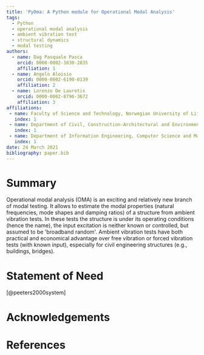 ```yaml
---
title: 'PyOma: A Python module for Operational Modal Analysis'
tags:
  - Python
  - operational modal analysis
  - ambient vibration test
  - structural dynamics
  - modal testing
authors:
  - name: Dag Pasquale Pasca
    orcid: 0000-0002-3830-2835
    affiliation: 1
  - name: Angelo Aloisio
    orcid: 0000-0002-6190-0139
    affiliation: 2
  - name: Lorenzo De Lauretis
    orcid: 0000-0002-8796-3672
    affiliation: 3
affiliations:
 - name: Faculty of Science and Technology, Norwegian University of Life Sciences, \AA s, Norway
   index: 1
 - name: Department of Civil, Construction-Architectural and Environmental Engineering, Università degli Studi dell'Aquila, L'Aquila, Italy
   index: 1
 - name: Department of Information Engineering, Computer Science and Mathematics, Università degli Studi dell'Aquila, L'Aquila, Italy
   index: 1
date: 24 March 2021
bibliography: paper.bib
---
```


# Summary

Operational modal analysis (OMA) is an exciting and relatively new branch of 
modal testing. It allows to estimate the modal properties (natural frequencies, 
mode shapes and damping ratios) of a structure from ambient vibration tests. 
In these tests the structure is under its operating conditions (hence the name), 
the input excitation is neither known or controlled, but assumed to be 
'broadband random'. Ambient vibration tests have both practical and economical 
advantage over free vibration or forced vibration tests (with known input), 
especially for civil engineering structures (e.g., buildings, bridges).

# Statement of Need
[@peeters2000system]

# Acknowledgements


# References